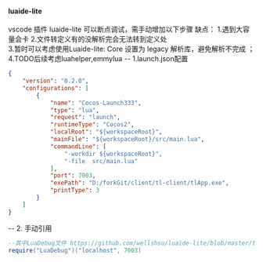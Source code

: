 #### luaide-lite 

vscode 插件 luaide-lite 可以断点调试，需手动增加以下步骤
缺点：
1.遇到大容量会卡 
2.文件转定义有的没解析完会无法转到定义处  
3.暂时可以考虑使用Luaide-lite: Core 设置为 legacy 解析库，避免解析不完成 ；
4.TODO后续考虑luahelper,emmylua
-- 1.launch.json配置
```json
{
    "version": "0.2.0",
    "configurations": [
        {
            "name": "Cocos-Launch333",
            "type": "lua",
            "request": "launch",
            "runtimeType": "Cocos2",
            "localRoot": "${workspaceRoot}",
            "mainFile": "${workspaceRoot}/src/main.lua",
            "commandLine": [
                "-workdir ${workspaceRoot}",
                "-file  src/main.lua"
            ],
            "port": 7003,
            "exePath": "D:/forkGit/client/tl-client/tlApp.exe",
            "printType": 3
        }
    ]
}
```

-- 2. 手动引用
```lua
--其中LuaDebug文件 https://github.com/wellshsu/luaide-lite/blob/master/test/cocos/src/LuaDebug.lua 自行下载copy 到main.lua 同级目录即可
require("LuaDebug")("localhost", 7003)